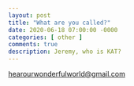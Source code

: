 ```yaml
---
layout: post
title: "What are you called?"
date: 2020-06-18 07:00:00 -0000
categories: [ other ]
comments: true
description: Jeremy, who is KAT?
---
```

hearourwonderfulworld@gmail.com
